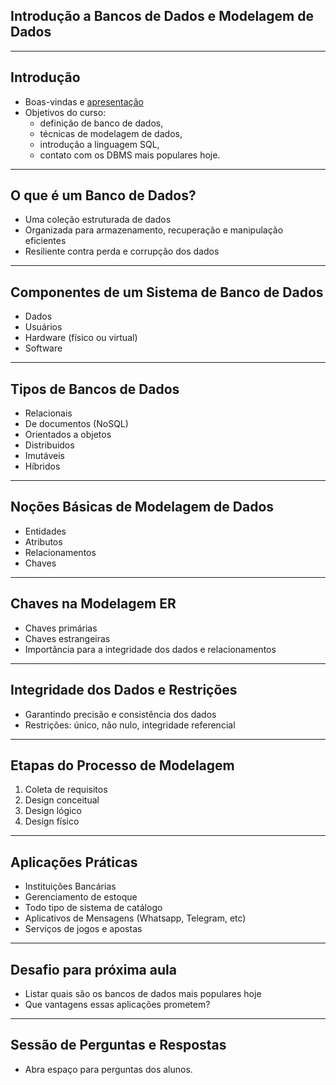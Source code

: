 <!-- _pager: true -->

## Introdução a Bancos de Dados e Modelagem de Dados

---

## Introdução


- Boas-vindas e [apresentação](https://www.linkedin.com/in/eduardofranca/)
- Objetivos do curso:
    - definição de banco de dados, 
    - técnicas de modelagem de dados,
    - introdução a linguagem SQL,
    - contato com os DBMS mais populares hoje. 
    

---

## O que é um Banco de Dados?

- Uma coleção estruturada de dados
- Organizada para armazenamento, recuperação e manipulação eficientes
- Resiliente contra perda e corrupção dos dados 

---

## Componentes de um Sistema de Banco de Dados

- Dados
- Usuários
- Hardware (físico ou virtual) 
- Software 

---

## Tipos de Bancos de Dados

- Relacionais
- De documentos (NoSQL)
- Orientados a objetos
- Distribuidos 
- Imutáveis
- Híbridos

---

## Noções Básicas de Modelagem de Dados

- Entidades
- Atributos
- Relacionamentos
- Chaves

---

## Chaves na Modelagem ER

- Chaves primárias
- Chaves estrangeiras
- Importância para a integridade dos dados e relacionamentos

---

## Integridade dos Dados e Restrições

- Garantindo precisão e consistência dos dados
- Restrições: único, não nulo, integridade referencial

---

## Etapas do Processo de Modelagem

1. Coleta de requisitos
2. Design conceitual
3. Design lógico
4. Design físico

---

## Aplicações Práticas

- Instituições Bancárias
- Gerenciamento de estoque
- Todo tipo de sistema de catálogo
- Aplicativos de Mensagens (Whatsapp, Telegram, etc)
- Serviços de jogos e apostas


---


## Desafio para próxima aula

- Listar quais são os bancos de dados mais populares hoje
- Que vantagens essas aplicações prometem? 


---


## Sessão de Perguntas e Respostas 

- Abra espaço para perguntas dos alunos.

